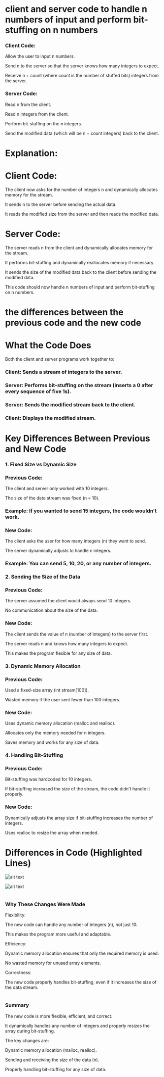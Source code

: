 
# client and server code to handle n numbers of input and perform bit-stuffing on n numbers
### Client Code:

Allow the user to input n numbers.

Send n to the server so that the server knows how many integers to expect.

Receive n + count (where count is the number of stuffed bits) integers from the server.

### Server Code:

Read n from the client.

Read n integers from the client.

Perform bit-stuffing on the n integers.

Send the modified data (which will be n + count integers) back to the client.

# Explanation:
# Client Code:

The client now asks for the number of integers n and dynamically allocates memory for the stream.

It sends n to the server before sending the actual data.

It reads the modified size from the server and then reads the modified data.

# Server Code:

The server reads n from the client and dynamically allocates memory for the stream.

It performs bit-stuffing and dynamically reallocates memory if necessary.

It sends the size of the modified data back to the client before sending the modified data.

This code should now handle n numbers of input and perform bit-stuffing on n numbers.

# the differences between the previous code and the new code
# What the Code Does
Both the client and server programs work together to:

### Client: Sends a stream of integers to the server.

### Server: Performs bit-stuffing on the stream (inserts a 0 after every sequence of five 1s).

### Server: Sends the modified stream back to the client.

### Client: Displays the modified stream.
# Key Differences Between Previous and New Code
### 1. Fixed Size vs Dynamic Size
### Previous Code:

The client and server only worked with 10 integers.

The size of the data stream was fixed (n = 10).

### Example: If you wanted to send 15 integers, the code wouldn't work.

### New Code:

The client asks the user for how many integers (n) they want to send.

The server dynamically adjusts to handle n integers.

### Example: You can send 5, 10, 20, or any number of integers.

### 2. Sending the Size of the Data
### Previous Code:

The server assumed the client would always send 10 integers.

No communication about the size of the data.

### New Code:

The client sends the value of n (number of integers) to the server first.

The server reads n and knows how many integers to expect.

This makes the program flexible for any size of data.

### 3. Dynamic Memory Allocation
### Previous Code:

Used a fixed-size array (int stream[100]).

Wasted memory if the user sent fewer than 100 integers.

### New Code:

Uses dynamic memory allocation (malloc and realloc).

Allocates only the memory needed for n integers.

Saves memory and works for any size of data.

### 4. Handling Bit-Stuffing
### Previous Code:

Bit-stuffing was hardcoded for 10 integers.

If bit-stuffing increased the size of the stream, the code didn't handle it properly.

### New Code:

Dynamically adjusts the array size if bit-stuffing increases the number of integers.

Uses realloc to resize the array when needed.

# Differences in Code (Highlighted Lines)

![alt text]({6DA0F14F-A150-49F6-A02E-F2238479A419}.png)

![alt text]({D835EDA6-F3F8-4775-86EA-5BA76B6F6498}.png)

# 

### Why These Changes Were Made
Flexibility:

The new code can handle any number of integers (n), not just 10.

This makes the program more useful and adaptable.

Efficiency:

Dynamic memory allocation ensures that only the required memory is used.

No wasted memory for unused array elements.

Correctness:

The new code properly handles bit-stuffing, even if it increases the size of the data stream.
# 
### Summary
The new code is more flexible, efficient, and correct.

It dynamically handles any number of integers and properly resizes the array during bit-stuffing.

The key changes are:

Dynamic memory allocation (malloc, realloc).

Sending and receiving the size of the data (n).

Properly handling bit-stuffing for any size of data.
